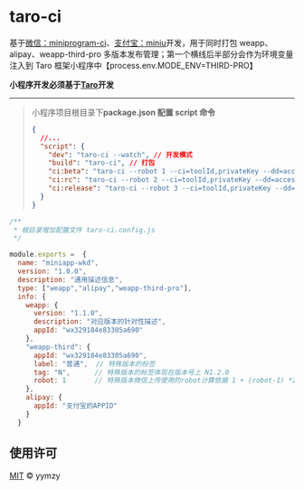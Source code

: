 # taro-ci

基于[微信：miniprogram-ci](https://www.npmjs.com/package/miniprogram-ci)、[支付宝：miniu](https://opendocs.alipay.com/mini/miniu/command-intro)开发，用于同时打包 weapp、alipay、weapp-third-pro 多版本发布管理；第一个横线后半部分会作为环境变量注入到 Taro 框架小程序中【process.env.MODE_ENV=THIRD-PRO】

**小程序开发必须基于[Taro](https://taro-docs.jd.com/)开发**

---

> 小程序项目根目录下**package.json 配置 script 命令**
>
> ```json
> {
>   //...
>   "script": {
>     "dev": "taro-ci --watch", // 开发模式
>     "build": "taro-ci", // 打包
>     "ci:beta": "taro-ci --robot 1 --ci=toolId,privateKey --dd=accessToken,secret", // 发布 - 体验版
>     "ci:rc": "taro-ci --robot 2 --ci=toolId,privateKey --dd=accessToken,secret", // 发布 - 候选版
>     "ci:release": "taro-ci --robot 3 --ci=toolId,privateKey --dd=accessToken,secret" // 发布 - 正式版
>   }
> }
> ```

```js
/**
 * 根目录增加配置文件 taro-ci.config.js
 */

module.exports =  {
  name: "miniapp-wkd",
  version: "1.0.0",
  description: "通用描述信息",
  type: ["weapp","alipay","weapp-third-pro"],
  info: {
    weapp: {
      version: "1.1.0",
      description: "对应版本的针对性描述",
      appId: "wx329184e83305a690"
    },
    "weapp-third": {
      appId: "wx329184e83305a690",
      label: "普通",  // 特殊版本的标签
      tag: "N",      // 特殊版本的标签体现在版本号上 N1.2.0
      robot: 1       // 特殊版本微信上传使用的robot计算依据 1 + (robot-1) *2
    },
    alipay: {
      appId: "支付宝的APPID"
    }
  }
```

## 使用许可

[MIT](LICENSE) © yymzy
